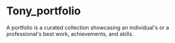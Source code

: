 # Tony_portfolio
 A portfolio is a curated collection showcasing an individual's or a professional's best work, achievements, and skills. 
